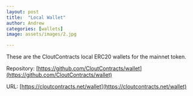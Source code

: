 ```yaml
---
layout: post
title:  "Local Wallet"
author: Andrew
categories: [wallets]
image: assets/images/2.jpg

---
```

These are the CloutContracts local ERC20 wallets for the mainnet token.

Repository: [https://github.com/CloutContracts/wallet](https://github.com/CloutContracts/wallet)

URL: [https://cloutcontracts.net/wallet](https://cloutcontracts.net/wallet)
